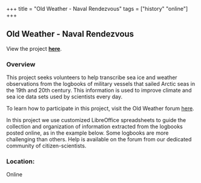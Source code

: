 +++
title = "Old Weather - Naval Rendezvous"
tags = ["history" "online"]
+++

## Old Weather - Naval Rendezvous

View the project [**here**](https://www.oldweather.org/naval_rendezvous.html).

### Overview

This project seeks volunteers to help transcribe sea ice and weather observations from the logbooks of military vessels that sailed Arctic seas in the 19th and 20th century. This information is used to improve climate and sea ice data sets used by scientists every day.

To learn how to participate in this project, visit the Old Weather forum [here](https://www.oldweatherforum.org/viewforum.php?f=41).

In this project we use customized LibreOffice spreadsheets to guide the collection and organization of information extracted from the logbooks posted online, as in the example below. Some logbooks are more challenging than others. Help is available on the forum from our dedicated community of citizen-scientists.

### Location:
Online
